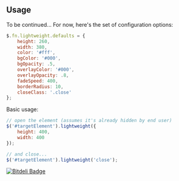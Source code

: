 ## Usage ##

To be continued... For now, here's the set of configuration options:

```javascript
$.fn.lightweight.defaults = {
    height: 260,
    width: 380,
    color: '#fff',
    bgColor: '#000',
    bgOpacity: .5,
    overlayColor: '#000',
    overlayOpacity: .8,
    fadeSpeed: 400,
    borderRadius: 10,
    closeClass: '.close'
};
```

Basic usage:

```javascript
// open the element (assumes it's already hidden by end user)
$('#targetElement').lightweight({
    height: 400,
    width: 400
});

// and close...
$('#targetElement').lightweight('close');
```


[![Bitdeli Badge](https://d2weczhvl823v0.cloudfront.net/cballou/jquery-lightweight-lightbox-plugin/trend.png)](https://bitdeli.com/free "Bitdeli Badge")


